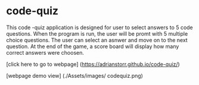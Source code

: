 # code-quiz 
   This code -quiz application is designed for user to select answers to 5 code questions. When the program is run, the user will be promt with 5 multiple choice questions. The user can select an asnwer and move on to the next question. At the end of the game, a score board will display how many correct answers were choosen.

   [click here to go to webpage] (https://adrianstorr.github.io/code-quiz/)

   [webpage demo view] (./Assets/images/  codequiz.png)